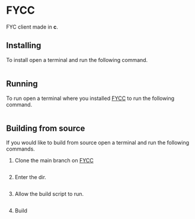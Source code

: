# FYCC
FYC client made in **c**.

## Installing
To install open a terminal and run the following command.
```bash
```

## Running
To run open a terminal where you installed [FYCC]() to run the following command.
```bash
```

## Building from source
If you would like to build from source open a terminal and run the following commands.

1) Clone the main branch on [FYCC]()
```bash
```

2) Enter the dir.
```bash
```

3) Allow the build script to run.
```bash
```


4) Build
```bash

```